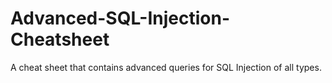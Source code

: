 # Advanced-SQL-Injection-Cheatsheet
A cheat sheet that contains advanced queries for SQL Injection of all types.

